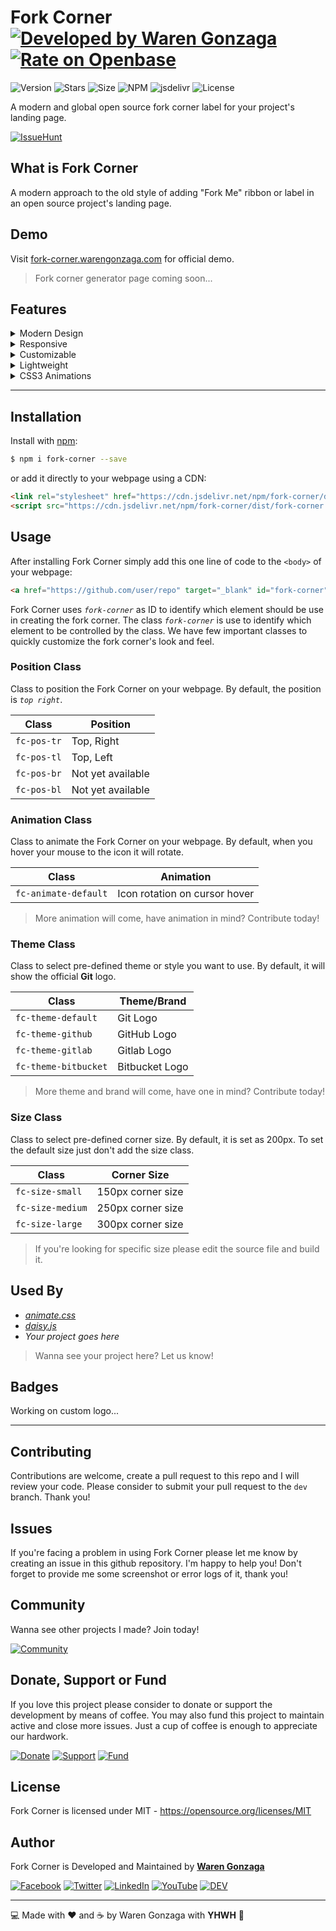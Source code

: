 # Fork Corner [![Developed by Waren Gonzaga](https://img.shields.io/badge/Developed%20by-Waren%20Gonzaga-blue.svg?longCache=true&style=flat-square)](https://github.com/warengonzaga) [![Rate on Openbase](https://badges.openbase.io/js/rating/fork-corner.svg)](https://openbase.io/js/fork-corner?utm_source=embedded&utm_medium=badge&utm_campaign=rate-badge)

![Version](https://img.shields.io/github/release/WarenGonzaga/fork-corner.svg?style=flat-square) ![Stars](https://img.shields.io/github/stars/WarenGonzaga/fork-corner.svg?style=flat-square) ![Size](https://img.shields.io/github/repo-size/warengonzaga/fork-corner?color=green&style=flat-square) ![NPM](https://img.shields.io/npm/dm/fork-corner?color=red&style=flat-square) ![jsdelivr](https://img.shields.io/jsdelivr/npm/hm/fork-corner?color=orange&style=flat-square) ![License](https://img.shields.io/github/license/WarenGonzaga/fork-corner.svg?style=flat-square)

A modern and global open source fork corner label for your project's landing page.

[![IssueHunt](https://issuehunt.io/static/embed/issuehunt-button-v1.svg)](https://issuehunt.io/r/WarenGonzaga/fork-corner)

## What is Fork Corner

A modern approach to the old style of adding "Fork Me" ribbon or label in an open source project's landing page.

## Demo

Visit [fork-corner.warengonzaga.com](https://fork-corner.warengonzaga.com) for official demo.

> Fork corner generator page coming soon...

## Features

<!-- markdownlint-disable MD033 MD014 -->

<details>
    <summary>Modern Design</summary><br/>

> _The Fork Corner design inspired by [Tholman's GitHub Corners](https://github.com/tholman/github-corners), I made my own version by adding more control to it using CSS and JS. Instead of using SVG I use icons from [Devicons](https://devicons.dev)._

</details>

<details>
    <summary>Responsive</summary><br/>

> _Fork Corner is responsive to any screen sizes. Focus on your landing page while fork corner do the rest of responsive design._

</details>

<details>
    <summary>Customizable</summary><br/>

> _It uses class to quickly customize your Fork Corner. It allows you to change themes, animations, and which want you want to position your Fork Corner. You can edit the source file if you want more advance customization._

</details>

<details>
    <summary>Lightweight</summary><br/>

> _Fork Corner is very lightweight and optimized so don't worry about the performance of your landing page._

</details>

<details>
    <summary>CSS3 Animations</summary><br/>

> _Fork Corner author is a core contributor to the popular [animate.css](https://animate.style). You can customize your Fork Corner animations by using utility classes just like using [animate.css](https://animate.style) utility classes._

</details>

<!-- markdownlint-enable MD033 -->

---

## Installation

Install with [npm](https://www.npmjs.com/package/fork-corner):

<!-- markdownlint-disable MD014 -->

```bash
$ npm i fork-corner --save
```

<!-- markdownlint-enable MD014 -->

or add it directly to your webpage using a CDN:

```html
<link rel="stylesheet" href="https://cdn.jsdelivr.net/npm/fork-corner/dist/fork-corner.min.css">
<script src="https://cdn.jsdelivr.net/npm/fork-corner/dist/fork-corner.min.js" defer></script>
```

## Usage

After installing Fork Corner simply add this one line of code to the ``<body>`` of your webpage:

```html
<a href="https://github.com/user/repo" target="_blank" id="fork-corner" class="fork-corner fc-pos-tr fc-animate-default fc-theme-default"></a>
```

Fork Corner uses _``fork-corner``_ as ID to identify which element should be use in creating the fork corner. The class _``fork-corner``_ is use to identify which element to be controlled by the class. We have few important classes to quickly customize the fork corner's look and feel.

### Position Class

Class to position the Fork Corner on your webpage. By default, the position is _``top right``_.

| Class | Position |
|-------|----------|
| ``fc-pos-tr`` | Top, Right |
| ``fc-pos-tl`` | Top, Left |
| ``fc-pos-br`` | Not yet available |
| ``fc-pos-bl`` | Not yet available |

### Animation Class

Class to animate the Fork Corner on your webpage. By default, when you hover your mouse to the icon it will rotate.

| Class | Animation |
|-------|-----------|
| ``fc-animate-default`` | Icon rotation on cursor hover |

> More animation will come, have animation in mind? Contribute today!

### Theme Class

Class to select pre-defined theme or style you want to use. By default, it will show the official **Git** logo.

| Class | Theme/Brand |
|-------|-----------|
| ``fc-theme-default`` | Git Logo |
| ``fc-theme-github`` | GitHub Logo |
| ``fc-theme-gitlab`` | Gitlab Logo |
| ``fc-theme-bitbucket`` | Bitbucket Logo |

> More theme and brand will come, have one in mind? Contribute today!

### Size Class

Class to select pre-defined corner size. By default, it is set as 200px. To set the default size just don't add the size class.

| Class | Corner Size |
|-------|-----------|
| ``fc-size-small`` | 150px corner size |
| ``fc-size-medium`` | 250px corner size |
| ``fc-size-large`` | 300px corner size |

> If you're looking for specific size please edit the source file and build it.

## Used By

- _[animate.css](https://animate.style)_
- _[daisy.js](https://daisyjs.warengonzaga.com)_
- _Your project goes here_

> Wanna see your project here? Let us know!

## Badges

Working on custom logo...

---

## Contributing

Contributions are welcome, create a pull request to this repo and I will review your code. Please consider to submit your pull request to the ```dev``` branch. Thank you!

## Issues

If you're facing a problem in using Fork Corner please let me know by creating an issue in this github repository. I'm happy to help you! Don't forget to provide me some screenshot or error logs of it, thank you!

## Community

Wanna see other projects I made? Join today!

[![Community](https://discordapp.com/api/guilds/659684980137656340/widget.png?style=banner3)](https://discord.io/warengonzaga)

## Donate, Support or Fund

If you love this project please consider to donate or support the development by means of coffee. You may also fund this project to maintain active and close more issues. Just a cup of coffee is enough to appreciate our hardwork.

[![Donate](https://img.shields.io/badge/Donate-PayPal-blue.svg?style=for-the-badge)](https://paypal.me/warengonzagaofficial) [![Support](https://img.shields.io/badge/Support-Buy%20Me%20A%20Coffee-orange.svg?style=for-the-badge)](https://buymeacoff.ee/warengonzaga) [![Fund](https://img.shields.io/badge/Fund-IssueHunt-%2300A156.svg?style=for-the-badge)](https://issuehunt.io/r/WarenGonzaga/fork-corner)

## License

Fork Corner is licensed under MIT - <https://opensource.org/licenses/MIT>

## Author

Fork Corner is Developed and Maintained by **[Waren Gonzaga](https://github.com/warengonzaga)**

[![Facebook](https://img.shields.io/badge/facebook-%231877F2.svg?&style=for-the-badge&logo=facebook&logoColor=white)](https://facebook.com/warengonzagaofficial) [![Twitter](https://img.shields.io/badge/twitter-%231DA1F2.svg?&style=for-the-badge&logo=twitter&logoColor=white)](https://twitter.com/warengonzaga) [![LinkedIn](https://img.shields.io/badge/linkedin-%230077B5.svg?&style=for-the-badge&logo=linkedin&logoColor=white)](https://linkedin.com/in/warengonzagaofficial) [![YouTube](https://img.shields.io/badge/youtube-%23FF0000.svg?&style=for-the-badge&logo=youtube&logoColor=white)](https://youtube.com/warengonzaga) [![DEV](https://img.shields.io/badge/DEV-%23000000.svg?&style=for-the-badge&logo=dev.to&logoColor=white)](https://dev.to/warengonzaga)

---

:computer: Made with :heart: and :coffee: by Waren Gonzaga with **YHWH** :pray:
